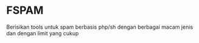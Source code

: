 # FSPAM
Berisikan tools untuk spam berbasis php/sh dengan berbagai macam jenis dan dengan limit yang cukup
